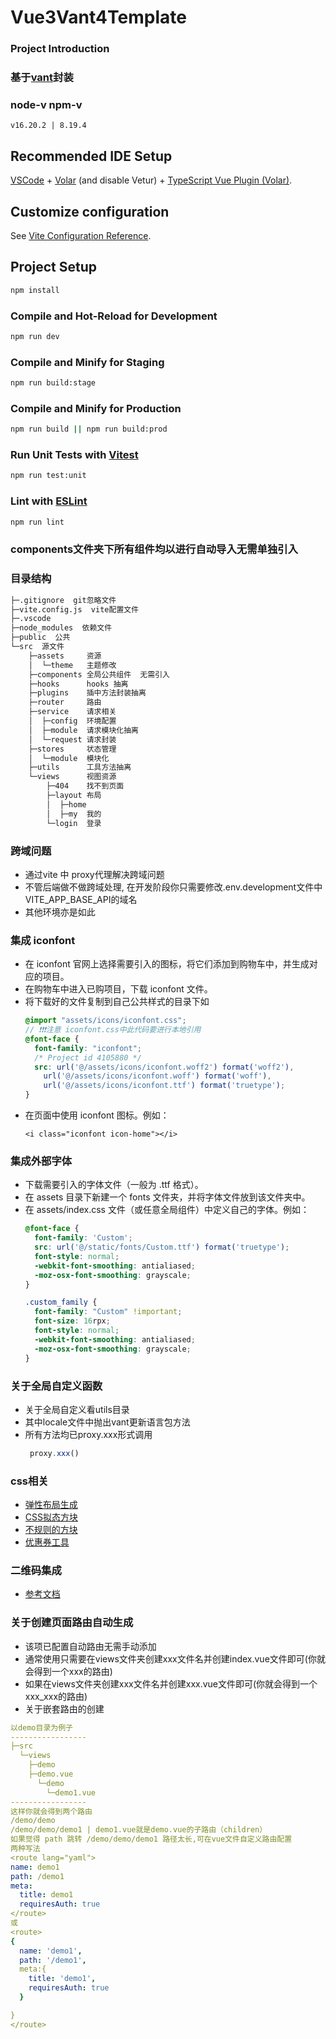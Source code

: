 # Vue3Vant4Template

### Project Introduction

### 基于[vant](https://vant-contrib.gitee.io/vant/#/zh-CN/home)封装

### node-v npm-v
```
v16.20.2 | 8.19.4
```
## Recommended IDE Setup

[VSCode](https://code.visualstudio.com/) + [Volar](https://marketplace.visualstudio.com/items?itemName=Vue.volar) (and disable Vetur) + [TypeScript Vue Plugin (Volar)](https://marketplace.visualstudio.com/items?itemName=Vue.vscode-typescript-vue-plugin).

## Customize configuration

See [Vite Configuration Reference](https://vitejs.dev/config/).

## Project Setup

```sh
npm install
```

### Compile and Hot-Reload for Development

```sh
npm run dev
```

### Compile and Minify for Staging

```sh
npm run build:stage
```
### Compile and Minify for Production

```sh
npm run build || npm run build:prod
```

### Run Unit Tests with [Vitest](https://vitest.dev/)

```sh
npm run test:unit
```

### Lint with [ESLint](https://eslint.org/)

```sh
npm run lint
```
### components文件夹下所有组件均以进行自动导入无需单独引入

### 目录结构
```sh
├─.gitignore  git忽略文件
├─vite.config.js  vite配置文件
├─.vscode
├─node_modules  依赖文件
├─public  公共
└─src  源文件
    ├─assets     资源
    │  └─theme   主题修改
    ├─components 全局公共组件  无需引入
    ├─hooks      hooks 抽离
    ├─plugins    插中方法封装抽离
    ├─router     路由
    ├─service    请求相关
    │  ├─config  环境配置
    │  ├─module  请求模块化抽离
    │  └─request 请求封装
    ├─stores     状态管理
    │  └─module  模块化
    ├─utils      工具方法抽离
    └─views      视图资源
        ├─404    找不到页面
        ├─layout 布局
        │  ├─home
        │  ├─my  我的
        └─login  登录
```
### 跨域问题

+ 通过vite 中 proxy代理解决跨域问题
+ 不管后端做不做跨域处理, 在开发阶段你只需要修改.env.development文件中VITE_APP_BASE_API的域名
+ 其他环境亦是如此


### 集成 iconfont

+ 在 iconfont 官网上选择需要引入的图标，将它们添加到购物车中，并生成对应的项目。
+ 在购物车中进入已购项目，下载 iconfont 文件。
+ 将下载好的文件复制到自己公共样式的目录下如
  ```scss
  @import "assets/icons/iconfont.css";
  // ❗❗❗注意 iconfont.css中此代码要进行本地引用
  @font-face {
    font-family: "iconfont";
    /* Project id 4105880 */
    src: url('@/assets/icons/iconfont.woff2') format('woff2'),
      url('@/assets/icons/iconfont.woff') format('woff'),
      url('@/assets/icons/iconfont.ttf') format('truetype');
  }
  ```
+ 在页面中使用 iconfont 图标。例如：
  ```
  <i class="iconfont icon-home"></i>
  ```
### 集成外部字体
+ 下载需要引入的字体文件（一般为 .ttf 格式）。
+ 在 assets 目录下新建一个 fonts 文件夹，并将字体文件放到该文件夹中。
+ 在 assets/index.css 文件（或任意全局组件）中定义自己的字体。例如：
  ```scss
  @font-face {
    font-family: 'Custom';
    src: url('@/static/fonts/Custom.ttf') format('truetype');
    font-style: normal;
    -webkit-font-smoothing: antialiased;
    -moz-osx-font-smoothing: grayscale;
  }

  .custom_family {
    font-family: "Custom" !important;
    font-size: 16rpx;
    font-style: normal;
    -webkit-font-smoothing: antialiased;
    -moz-osx-font-smoothing: grayscale;
  }
  ```
### 关于全局自定义函数
+ 关于全局自定义看utils目录
+ 其中locale文件中抛出vant更新语言包方法
+ 所有方法均已proxy.xxx形式调用
  ```js
   proxy.xxx()
  ```
### css相关
+ [弹性布局生成](https://loading.io/flexbox/)
+ [CSS拟态方块](https://neumorphism.io/)
+ [不规则的方块](https://9elements.github.io/fancy-border-radius/)
+ [优惠券工具](https://coupon.codelabo.cn/)
### 二维码集成
+ [参考文档](https://www.npmjs.com/package/qrcode-vue3)
### 关于创建页面路由自动生成
+ 该项已配置自动路由无需手动添加
+ 通常使用只需要在views文件夹创建xxx文件名并创建index.vue文件即可(你就会得到一个xxx的路由)
+ 如果在views文件夹创建xxx文件名并创建xxx.vue文件即可(你就会得到一个xxx_xxx的路由)
+ 关于嵌套路由的创建
```yaml
以demo目录为例子
-----------------
├─src
  └─views
    ├─demo
    ├─demo.vue
      └─demo
        └─demo1.vue
-----------------
这样你就会得到两个路由
/demo/demo
/demo/demo/demo1 | demo1.vue就是demo.vue的子路由（children）
如果觉得 path 跳转 /demo/demo/demo1 路径太长,可在vue文件自定义路由配置
两种写法
<route lang="yaml">
name: demo1
path: /demo1
meta:
  title: demo1
  requiresAuth: true
</route>
或
<route>
{
  name: 'demo1',
  path: '/demo1',
  meta:{
    title: 'demo1',
    requiresAuth: true
  }

}
</route>
```
